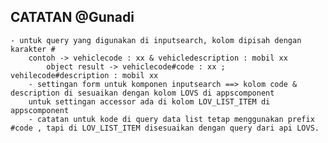 ## CATATAN @Gunadi

    - untuk query yang digunakan di inputsearch, kolom dipisah dengan karakter #
        contoh -> vehiclecode : xx & vehicledescription : mobil xx
            object result -> vehiclecode#code : xx ; vehilecode#description : mobil xx
        - settingan form untuk komponen inputsearch ==> kolom code & description di sesuaikan dengan kolom LOVS di appscomponent
        untuk settingan accessor ada di kolom LOV_LIST_ITEM di appscomponent
        - catatan untuk kode di query data list tetap menggunakan prefix #code , tapi di LOV_LIST_ITEM disesuaikan dengan query dari api LOVS.
